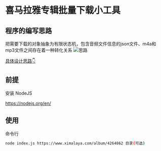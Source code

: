 # 喜马拉雅专辑批量下载小工具

## 程序的编写思路
把需要下载的对象抽象为有限状态机，包含音频文件信息的json文件、m4a和mp3文件之间存在着一种转化关系
![思路](https://www.callmewing.com/2017/08/09/%E6%89%B9%E9%87%8F%E4%B8%8B%E8%BD%BD%E5%96%9C%E9%A9%AC%E6%8B%89%E9%9B%85%E7%9A%84%E5%85%8D%E8%B4%B9%E4%B8%93%E8%BE%91/state.png)

[具体设计思路👇](https://www.callmewing.com/2017/08/09/%E6%89%B9%E9%87%8F%E4%B8%8B%E8%BD%BD%E5%96%9C%E9%A9%AC%E6%8B%89%E9%9B%85%E7%9A%84%E5%85%8D%E8%B4%B9%E4%B8%93%E8%BE%91/)

## 前提

安装 NodeJS

https://nodejs.org/en/

## 使用

命令行

```bash
node index.js https://www.ximalaya.com/album/4264862 目录(可选)
```
